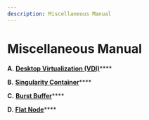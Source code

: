 ```yaml
---
description: Miscellaneous Manual
---
```


# Miscellaneous Manual

**A.** [**Desktop Virtualization (VDI)**](a.-desktop-virtualization-vdi.md)\*\*\*\*

**B.** [**Singularity Container**](b.-singularity-container.md)\*\*\*\*

**C.** [**Burst Buffer**](c.-burst-buffer.md)\*\*\*\*

**D.** [**Flat Node**](d.-flat-node.md)\*\*\*\*
